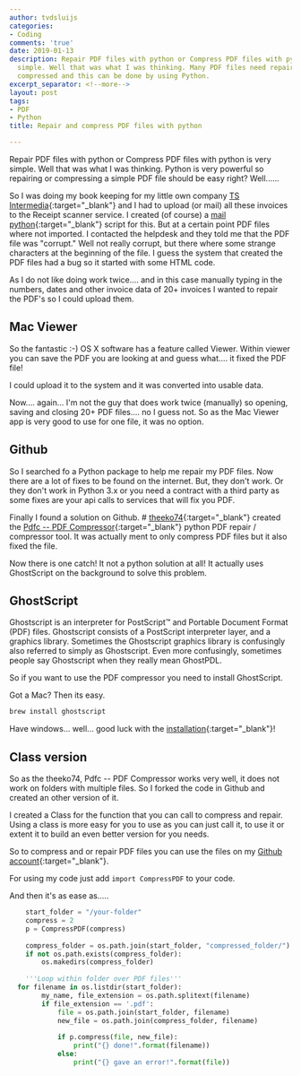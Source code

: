```yaml
---
author: tvdsluijs
categories:
- Coding
comments: 'true'
date: 2019-01-13
description: Repair PDF files with python or Compress PDF files with python is very
  simple. Well that was what I was thinking. Many PDF files need repair or can be
  compressed and this can be done by using Python.
excerpt_separator: <!--more-->
layout: post
tags:
- PDF
- Python
title: Repair and compress PDF files with python

---
```

Repair PDF files with python or Compress PDF files with python is very simple. Well that was what I was thinking. Python is very powerful so repairing or compressing a simple PDF file should be easy right? Well...... 

<!--more-->

So I was doing my book keeping for my little own company [TS Intermedia](https://www.ts-intermedia.nl/ "TS Intermedia"){:target="_blank"} and I had to upload (or mail) all these invoices to the Receipt scanner service. I created (of course) a [mail python](/2019/01/03/send-files-by-gmail-python/){:target="_blank"} script for this. But at a certain point PDF files where not imported. I contacted the helpdesk and they told me that the PDF file was "corrupt." Well not really corrupt, but there where some strange characters at the beginning of the file. I guess the system that created the PDF files had a bug so it started with some HTML code.

As I do not like doing work twice.... and in this case manually typing in the numbers, dates and other invoice data of 20+ invoices I wanted to repair the PDF's so I could upload them.

## Mac Viewer
So the fantastic :-) OS X software has a feature called Viewer. Within viewer you can save the PDF you are looking at and guess what.... it fixed the PDF file!

I could upload it to the system and it was converted into usable data.

Now.... again... I'm not the guy that does work twice (manually) so opening, saving and closing 20+ PDF files.... no I guess not. So as the Mac Viewer app is very good to use for one file, it was no option.

## Github
So I searched fo a Python package to help me repair my PDF files. Now there are a lot of fixes to be found on the internet. But, they don't work. Or they don't work in Python 3.x or you need a contract with a third party as some fixes are your api calls to services that will fix you PDF.

Finally I found a solution on Github. # [theeko74](https://github.com/theeko74){:target="_blank"} created the [Pdfc -- PDF Compressor](https://github.com/theeko74/pdfc){:target="_blank"} python PDF repair / compressor tool. It was actually ment to only compress PDF files but it also fixed the file.

Now there is one catch! It not a python solution at all! It actually uses GhostScript on the background to solve this problem.

## GhostScript

Ghostscript is an interpreter for PostScript™ and Portable Document Format (PDF) files. Ghostscript consists of a PostScript interpreter layer, and a graphics library. Sometimes the Ghostscript graphics library is confusingly also referred to simply as Ghostscript. Even more confusingly, sometimes people say Ghostscript when they really mean GhostPDL.

So if you want to use the PDF compressor you need to install GhostScript.

Got a Mac? Then its easy.

```bash
brew install ghostscript
```

Have windows... well... good luck with the [installation](https://ghostscript.com/doc/9.21/Install.htm){:target="_blank"}!

## Class version

So as the theeko74, Pdfc -- PDF Compressor works very well, it does not work on folders with multiple files. So I forked the code in Github and created an other version of it.

I created a Class for the function that you can call to compress and repair. Using a class is more easy for you to use as you can just call it, to use it or extent it to build an even better version for you needs.

So to compress and or repair PDF files you can use the files on my [Github account](https://github.com/tvdsluijs/pdfc){:target="_blank"}.

For using my code just add ```import CompressPDF``` to your code.

And then it's as ease as.....
```python
    start_folder = "/your-folder" 
    compress = 2
    p = CompressPDF(compress)  
  
    compress_folder = os.path.join(start_folder, "compressed_folder/")  
    if not os.path.exists(compress_folder):  
        os.makedirs(compress_folder)  
  
    '''Loop within folder over PDF files'''  
  for filename in os.listdir(start_folder):  
        my_name, file_extension = os.path.splitext(filename)  
        if file_extension == '.pdf':  
            file = os.path.join(start_folder, filename)  
            new_file = os.path.join(compress_folder, filename)  
  
            if p.compress(file, new_file):  
                print("{} done!".format(filename))  
            else:  
                print("{} gave an error!".format(file))
```




